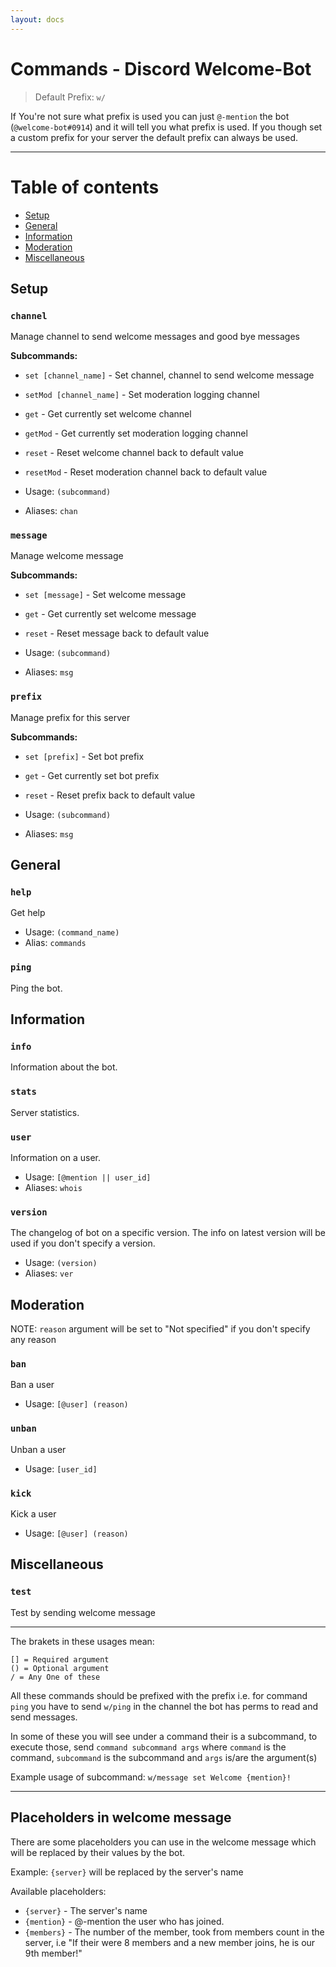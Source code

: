 ```yaml
---
layout: docs
---
```


# Commands - Discord Welcome-Bot

> Default Prefix: `w/`

If You're not sure what prefix is used you can just `@-mention` the bot (`@welcome-bot#0914`) and it will tell you what prefix is used. If you though set a custom prefix for your server the default prefix can always be used.

- - -

# Table of contents

- [Setup](#setup)
- [General](#general)
- [Information](#information)
- [Moderation](#moderation)
- [Miscellaneous](#miscellaneous)

## Setup

### `channel`

Manage channel to send welcome messages and good bye messages

**Subcommands:**
- `set [channel_name]` - Set channel, channel to send welcome message
- `setMod [channel_name]` - Set moderation logging channel
- `get` - Get currently set welcome channel
- `getMod` - Get currently set moderation logging channel
- `reset` - Reset welcome channel back to default value
- `resetMod` - Reset moderation channel back to default value

- Usage: `(subcommand)`
- Aliases: `chan`

###  `message`

Manage welcome message

**Subcommands:**
- `set [message]` - Set welcome message
- `get` - Get currently set welcome message
- `reset` - Reset message back to default value

- Usage: `(subcommand)`
- Aliases: `msg`

### `prefix`

Manage prefix for this server

**Subcommands:**
- `set [prefix]` - Set bot prefix
- `get` - Get currently set bot prefix
- `reset` - Reset prefix back to default value

- Usage: `(subcommand)`
- Aliases: `msg`

## General

### `help`

Get help

- Usage: `(command_name)`
- Alias: `commands`

### `ping`

Ping the bot.

## Information

### `info`

Information about the bot.

### `stats`

Server statistics.

### `user`

Information on a user.

- Usage: `[@mention || user_id]`
- Aliases: `whois`

### `version`

The changelog of bot on a specific version. The info on latest version will be used if you don't specify a version.

- Usage: `(version)`
- Aliases: `ver`

## Moderation

NOTE: `reason` argument will be set to "Not specified" if you don't specify any reason

### `ban`

Ban a user

- Usage: `[@user] (reason)`

### `unban`

Unban a user

- Usage: `[user_id]`

### `kick`

Kick a user

- Usage: `[@user] (reason)`

## Miscellaneous

### `test`

Test by sending welcome message

- - -

The brakets in these usages mean:
```
[] = Required argument
() = Optional argument
/ = Any One of these
```

All these commands should be prefixed with the prefix i.e. for command `ping` you have to send `w/ping` in the channel the bot has perms to read and send messages.

In some of these you will see under a command their is a subcommand, to execute those, send `command subcommand args` where `command` is the command, `subcommand` is the subcommand and `args` is/are the argument(s)

Example usage of subcommand: `w/message set Welcome {mention}!`

- - -

## Placeholders in welcome message
There are some placeholders you can use in the welcome message which will be replaced by their values by the bot.

Example: `{server}` will be replaced by the server's name

Available placeholders:
- `{server}` - The server's name
- `{mention}` - @-mention the user who has joined.
- `{members}` - The number of the member, took from members count in the server, i.e "If their were 8 members and a new member joins, he is our 9th member!"
